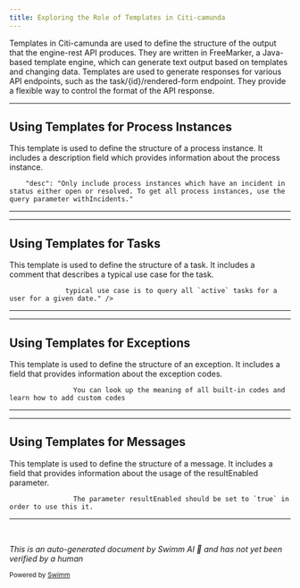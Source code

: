 ```yaml
---
title: Exploring the Role of Templates in Citi-camunda
---
```

Templates in Citi-camunda are used to define the structure of the output that the engine-rest API produces. They are written in FreeMarker, a Java-based template engine, which can generate text output based on templates and changing data. Templates are used to generate responses for various API endpoints, such as the task/{id}/rendered-form endpoint. They provide a flexible way to control the format of the API response.

<SwmSnippet path="/engine-rest/engine-rest-openapi/src/main/templates/lib/commons/history-process-instance.ftl" line="133">

---

## Using Templates for Process Instances

This template is used to define the structure of a process instance. It includes a description field which provides information about the process instance.

```ftl
    "desc": "Only include process instances which have an incident in status either open or resolved. To get all process instances, use the query parameter withIncidents."
```

---

</SwmSnippet>

<SwmSnippet path="/engine-rest/engine-rest-openapi/src/main/templates/lib/commons/task-query-params.ftl" line="436">

---

## Using Templates for Tasks

This template is used to define the structure of a task. It includes a comment that describes a typical use case for the task.

```ftl
              typical use case is to query all `active` tasks for a user for a given date." />
```

---

</SwmSnippet>

<SwmSnippet path="/engine-rest/engine-rest-openapi/src/main/templates/models/org/camunda/bpm/engine/rest/dto/ExceptionDto.ftl" line="20">

---

## Using Templates for Exceptions

This template is used to define the structure of an exception. It includes a field that provides information about the exception codes.

```ftl
                You can look up the meaning of all built-in codes and learn how to add custom codes
```

---

</SwmSnippet>

<SwmSnippet path="/engine-rest/engine-rest-openapi/src/main/templates/models/org/camunda/bpm/engine/rest/dto/message/CorrelationMessageDto.ftl" line="107">

---

## Using Templates for Messages

This template is used to define the structure of a message. It includes a field that provides information about the usage of the resultEnabled parameter.

```ftl
                The parameter resultEnabled should be set to `true` in order to use this it.
```

---

</SwmSnippet>

&nbsp;

*This is an auto-generated document by Swimm AI 🌊 and has not yet been verified by a human*

<SwmMeta version="3.0.0" repo-id="Z2l0aHViJTNBJTNBQ2l0aS1jYW11bmRhJTNBJTNBZ2lsYWRuYXZvdA==" repo-name="Citi-camunda" doc-type="overview"><sup>Powered by [Swimm](/)</sup></SwmMeta>
